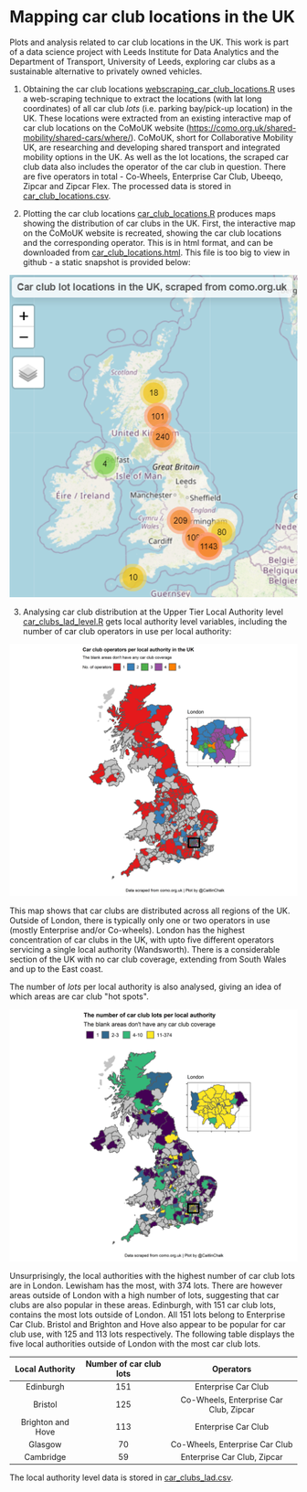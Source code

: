 # Mapping car club locations in the UK

Plots and analysis related to car club locations in the UK.
This work is part of a data science project with Leeds Institute for Data Analytics and the Department of Transport, University of Leeds, exploring car clubs as a sustainable alternative to privately owned vehicles.  

1) Obtaining the car club locations 
[webscraping_car_club_locations.R](https://github.com/CaitlinChalk/Mapping_Car_Club_Locations/blob/master/scripts/webscraping_car_club_locations.R) uses a web-scraping technique to extract the locations (with lat long coordinates)
of all car club *lots* (i.e. parking bay/pick-up location) in the UK. These locations were extracted from an existing interactive map of car club locations on the CoMoUK website (https://como.org.uk/shared-mobility/shared-cars/where/). 
CoMoUK, short for Collaborative Mobility UK, are researching and developing shared transport and integrated mobility options in the UK. As well as the lot locations, the scraped car club data also includes the operator of the car club in question.
There are five operators in total - Co-Wheels, Enterprise Car Club, Ubeeqo, Zipcar and Zipcar Flex.
The processed data is stored in [car_club_locations.csv](https://github.com/CaitlinChalk/Mapping_Car_Club_Locations/blob/master/data/wrangled/car_club_locations.csv).

2) Plotting the car club locations
[car_club_locations.R](https://github.com/CaitlinChalk/Mapping_Car_Club_Locations/blob/master/scripts/car_club_locations.R) produces maps showing the distribution of car clubs in the UK.
First, the interactive map on the CoMoUK website is recreated, showing the car club locations and the corresponding operator. This is in html format, and can be downloaded from 
[car_club_locations.html](https://github.com/CaitlinChalk/Mapping_Car_Club_Locations/blob/master/maps/car_club_locations.html). This file is too big to view in github - a static snapshot is provided below: 

![car_clubs_html_preview.PNG](https://github.com/CaitlinChalk/Mapping_Car_Club_Locations/blob/master/maps/car_clubs_html_preview.PNG)  

3) Analysing car club distribution at the Upper Tier Local Authority level
[car_clubs_lad_level.R](https://github.com/CaitlinChalk/Mapping_Car_Club_Locations/blob/master/scripts/car_clubs_lad_level.R) gets local authority level variables,
 including the number of car club operators in use per local authority:

![operators_per_lad.pdf](https://github.com/CaitlinChalk/Mapping_Car_Club_Locations/blob/master/maps/operators_per_lad.png)  

This map shows that car clubs are distributed across all regions of the UK.
Outside of London, there is typically only one or two operators in use (mostly Enterprise and/or Co-wheels). 
London has the highest concentration of car clubs in the UK, with upto five different operators servicing a single local authority (Wandsworth).
There is a considerable section of the UK with no car club coverage, extending from South Wales and up to the East coast.

The number of *lots* per local authority is also analysed, giving an idea of which areas are car club "hot spots".

![lots_per_lad.pdf](https://github.com/CaitlinChalk/Mapping_Car_Club_Locations/blob/master/maps/lots_per_lad.png)  

Unsurprisingly, the local authorities with the highest number of car club lots are in London. Lewisham has the most, with 374 lots. 
There are however areas outside of London with a high number of lots, suggesting that car clubs are also popular in these areas.
Edinburgh, with 151 car club lots, contains the most lots outside of London. All 151 lots belong to Enterprise Car Club. Bristol and Brighton and Hove also 
appear to be popular for car club use, with 125 and 113 lots respectively. The following table displays the five local authorities outside of London with 
the most car club lots.

| Local Authority       | Number of car club lots | Operators  |
|:---------------------:|:-----------------------:|:----------:|
| Edinburgh     | 151 | Enterprise Car Club|
| Bristol      | 125 | Co-Wheels, Enterprise Car Club, Zipcar|
| Brighton and Hove     | 113 | Enterprise Car Club|
| Glasgow 	   | 70  | Co-Wheels, Enterprise Car Club |
| Cambridge    | 59  | Enterprise Car Club, Zipcar |

The local authority level data is stored in [car_clubs_lad.csv](https://github.com/CaitlinChalk/Mapping_Car_Club_Locations/blob/master/data/wrangled/car_clubs_lad.csv).

